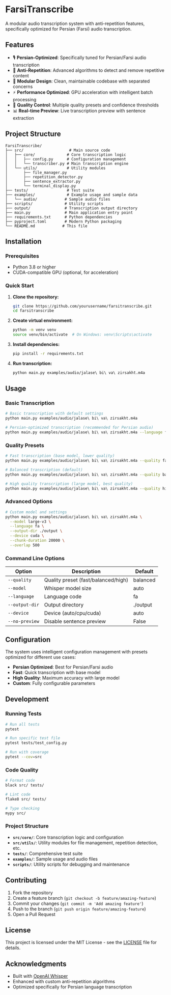 # FarsiTranscribe

A modular audio transcription system with anti-repetition features, specifically optimized for Persian (Farsi) audio transcription.

## Features

- 🎙️ **Persian-Optimized**: Specifically tuned for Persian/Farsi audio transcription
- 🔄 **Anti-Repetition**: Advanced algorithms to detect and remove repetitive content
- 🧩 **Modular Design**: Clean, maintainable codebase with separated concerns
- ⚡ **Performance Optimized**: GPU acceleration with intelligent batch processing
- 🎯 **Quality Control**: Multiple quality presets and confidence thresholds
- 📊 **Real-time Preview**: Live transcription preview with sentence extraction

## Project Structure

```
FarsiTranscribe/
├── src/                    # Main source code
│   ├── core/              # Core transcription logic
│   │   ├── config.py      # Configuration management
│   │   └── transcriber.py # Main transcription engine
│   └── utils/             # Utility modules
│       ├── file_manager.py
│       ├── repetition_detector.py
│       ├── sentence_extractor.py
│       └── terminal_display.py
├── tests/                 # Test suite
├── examples/              # Example usage and sample data
│   └── audio/            # Sample audio files
├── scripts/              # Utility scripts
├── output/               # Transcription output directory
├── main.py               # Main application entry point
├── requirements.txt      # Python dependencies
├── pyproject.toml        # Modern Python packaging
└── README.md            # This file
```

## Installation

### Prerequisites

- Python 3.8 or higher
- CUDA-compatible GPU (optional, for acceleration)

### Quick Start

1. **Clone the repository:**
   ```bash
   git clone https://github.com/yourusername/farsitranscribe.git
   cd farsitranscribe
   ```

2. **Create virtual environment:**
   ```bash
   python -m venv venv
   source venv/bin/activate  # On Windows: venv\Scripts\activate
   ```

3. **Install dependencies:**
   ```bash
   pip install -r requirements.txt
   ```

4. **Run transcription:**
   ```bash
   python main.py examples/audio/jalase\ bi\ va\ zirsakht.m4a
   ```

## Usage

### Basic Transcription

```bash
# Basic transcription with default settings
python main.py examples/audio/jalase\ bi\ va\ zirsakht.m4a

# Persian-optimized transcription (recommended for Persian audio)
python main.py examples/audio/jalase\ bi\ va\ zirsakht.m4a --language fa
```

### Quality Presets

```bash
# Fast transcription (base model, lower quality)
python main.py examples/audio/jalase\ bi\ va\ zirsakht.m4a --quality fast

# Balanced transcription (default)
python main.py examples/audio/jalase\ bi\ va\ zirsakht.m4a --quality balanced

# High quality transcription (large model, best quality)
python main.py examples/audio/jalase\ bi\ va\ zirsakht.m4a --quality high
```

### Advanced Options

```bash
# Custom model and settings
python main.py examples/audio/jalase\ bi\ va\ zirsakht.m4a \
  --model large-v3 \
  --language fa \
  --output-dir ./output \
  --device cuda \
  --chunk-duration 20000 \
  --overlap 500
```

### Command Line Options

| Option | Description | Default |
|--------|-------------|---------|
| `--quality` | Quality preset (fast/balanced/high) | balanced |
| `--model` | Whisper model size | auto |
| `--language` | Language code | fa |
| `--output-dir` | Output directory | ./output |
| `--device` | Device (auto/cpu/cuda) | auto |
| `--no-preview` | Disable sentence preview | False |

## Configuration

The system uses intelligent configuration management with presets optimized for different use cases:

- **Persian Optimized**: Best for Persian/Farsi audio
- **Fast**: Quick transcription with base model
- **High Quality**: Maximum accuracy with large model
- **Custom**: Fully configurable parameters

## Development

### Running Tests

```bash
# Run all tests
pytest

# Run specific test file
pytest tests/test_config.py

# Run with coverage
pytest --cov=src
```

### Code Quality

```bash
# Format code
black src/ tests/

# Lint code
flake8 src/ tests/

# Type checking
mypy src/
```

### Project Structure

- **`src/core/`**: Core transcription logic and configuration
- **`src/utils/`**: Utility modules for file management, repetition detection, etc.
- **`tests/`**: Comprehensive test suite
- **`examples/`**: Sample usage and audio files
- **`scripts/`**: Utility scripts for debugging and maintenance

## Contributing

1. Fork the repository
2. Create a feature branch (`git checkout -b feature/amazing-feature`)
3. Commit your changes (`git commit -m 'Add amazing feature'`)
4. Push to the branch (`git push origin feature/amazing-feature`)
5. Open a Pull Request

## License

This project is licensed under the MIT License - see the [LICENSE](LICENSE) file for details.

## Acknowledgments

- Built with [OpenAI Whisper](https://github.com/openai/whisper)
- Enhanced with custom anti-repetition algorithms
- Optimized specifically for Persian language transcription 